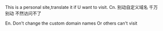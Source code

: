 This is a personal site,translate it if U want to visit.
Cn.
别动自定义域名
千万别动
不然访问不了

En.
Don't change the custom domain names
Or others can't visit
